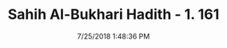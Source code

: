 ---
title        : "Sahih Al-Bukhari Hadith - 1. 161"
date         : 7/25/2018 1:48:36 PM
draft        : false
type         : "hadith"
layout       : "hadith"
BookCode     : "SHB"
VolumeNumber : "1"
HadithNumber : "161"
categories  :  ["Ablution-Washing the parts thrice when taking ablution"]
tags  :  ["Humran"]
---
